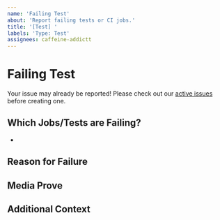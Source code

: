 ```yaml
---
name: 'Failing Test'
about: 'Report failing tests or CI jobs.'
title: '[Test] '
labels: 'Type: Test'
assignees: caffeine-addictt
---
```


# Failing Test

Your issue may already be reported!
Please check out our [active issues](https://github.com/caffeine-addictt/greenbitessg/issues) before creating one.

## Which Jobs/Tests are Failing?

-

## Reason for Failure

<!--
Why is/are this/these job/test(s) failing?
What are we missing to make it pass?
-->

## Media Prove

<!--
If applicable, add screenshots or code snippets to explain the issue
If not applicable, remove this field
-->

## Additional Context

<!--
Any other extra context or information
-->

